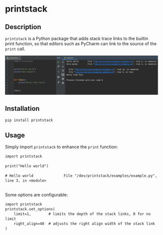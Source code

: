 # printstack

## Description

`printstack` is a Python package that adds stack trace links to the builtin print function, so that editors such as PyCharm can link to the source of the `print` call.

![](examples/example.png?raw=true)

## Installation

    pip install printstack

## Usage

Simply import `printstack` to enhance the `print` function:

    import printstack

    print("Hello world")
    
    # Hello world              File "/dev/printstack/examples/example.py", line 3, in <module>

<br>Some options are configurable:

    import printstack
    printstack.set_options(
        limit=1,        # limits the depth of the stack links, 0 for no limit
        right_align=40  # adjusts the right align width of the stack link
    )
